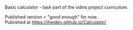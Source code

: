 Basic calculator - task part of the odins project curriculum.

Published version = "good enough" for now.. <br>
Published at https://jheiden.github.io/Calculator/





